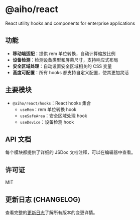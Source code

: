 # @aiho/react

React utility hooks and components for enterprise applications

## 功能

- **移动端适配**：提供 rem 单位转换，自动计算缩放比例
- **设备检测**：检测设备类型和屏幕尺寸，支持响应式布局
- **安全区域处理**：自动设置安全区域相关的 CSS 变量
- **高度可配置**：所有 hooks 都支持自定义配置，使其更加灵活

## 主要模块

- `@aiho/react/hooks`：React hooks 集合
  - `useRem`：rem 单位转换 hook
  - `useSafeArea`：安全区域处理 hook
  - `useDevice`：设备检测 hook

## API 文档

每个模块都提供了详细的 JSDoc 文档注释，可以在编辑器中查看。

## 许可证

MIT

## 更新日志 (CHANGELOG)

查看完整的[更新日志](./react/CHANGELOG.md)了解所有版本的变更详情。
